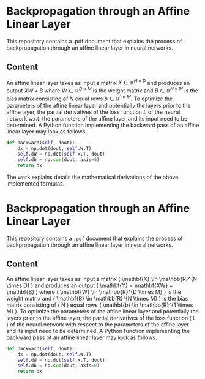 # Backpropagation through an Affine Linear Layer

This repository contains a .pdf document that explains the process of backpropagation through an affine linear layer in neural networks.

## Content 
An affine linear layer takes as input a matrix $X \in \mathbb{R}^{N \times D}$ and produces an output $XW + B$ where $W \in \mathbb{R}^{D \times M}$ is the weight matrix and $B \in \mathbb{R}^{N \times M}$ is the bias matrix consisting of $N$ equal rows $b \in \mathbb{R}^{1 \times M}$. To optimize the parameters of the affine linear layer and potentially the layers prior to the affine layer, the partial derivatives of the loss function $L$ of the neural network w.r.t. the parameters of the affine layer and its input need to be determined. A Python function implementing the backward pass of an affine linear layer may look as follows:
```python
def backward(self, dout):
    dx = np.dot(dout, self.W.T)
    self.dW = np.dot(self.x.T, dout) 
    self.db = np.sum(dout, axis=0)
    return dx
```
The work explains details the mathematical derivations of the above implemented formulas. 

# Backpropagation through an Affine Linear Layer

This repository contains a `.pdf` document that explains the process of backpropagation through an affine linear layer in neural networks.

## Content

An affine linear layer takes as input a matrix \( \mathbf{X} \in \mathbb{R}^{N \times D} \) and produces an output \( \mathbf{Y} = \mathbf{XW} + \mathbf{B} \) where \( \mathbf{W} \in \mathbb{R}^{D \times M} \) is the weight matrix and \( \mathbf{B} \in \mathbb{R}^{N \times M} \) is the bias matrix consisting of \( N \) equal rows \( \mathbf{b} \in \mathbb{R}^{1 \times M} \). To optimize the parameters of the affine linear layer and potentially the layers prior to the affine layer, the partial derivatives of the loss function \( L \) of the neural network with respect to the parameters of the affine layer and its input need to be determined. A Python function implementing the backward pass of an affine linear layer may look as follows:

```python
def backward(self, dout):
    dx = np.dot(dout, self.W.T)
    self.dW = np.dot(self.x.T, dout)
    self.db = np.sum(dout, axis=0)
    return dx
